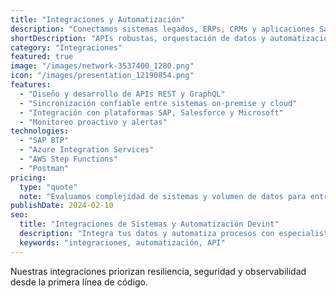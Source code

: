 ```yaml
---
title: "Integraciones y Automatización"
description: "Conectamos sistemas legados, ERPs, CRMs y aplicaciones SaaS para eliminar silos de información y reducir tareas manuales."
shortDescription: "APIs robustas, orquestación de datos y automatización de procesos críticos."
category: "Integraciones"
featured: true
image: "/images/network-3537400_1280.png"
icon: "/images/presentation_12190854.png"
features:
  - "Diseño y desarrollo de APIs REST y GraphQL"
  - "Sincronización confiable entre sistemas on-premise y cloud"
  - "Integración con plataformas SAP, Salesforce y Microsoft"
  - "Monitoreo proactivo y alertas"
technologies:
  - "SAP BTP"
  - "Azure Integration Services"
  - "AWS Step Functions"
  - "Postman"
pricing:
  type: "quote"
  note: "Evaluamos complejidad de sistemas y volumen de datos para entregar una propuesta cerrada."
publishDate: 2024-02-10
seo:
  title: "Integraciones de Sistemas y Automatización Devint"
  description: "Integra tus datos y automatiza procesos con especialistas Devint certificados en SAP y cloud."
  keywords: "integraciones, automatización, API"
---
```


Nuestras integraciones priorizan resiliencia, seguridad y observabilidad desde la primera línea de código.
